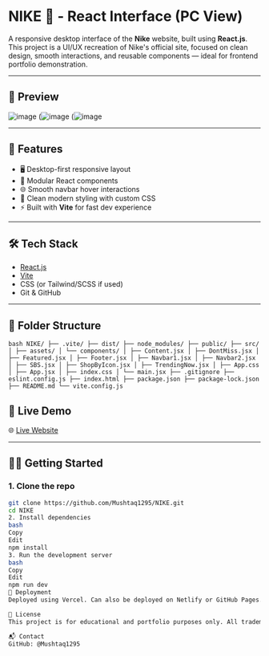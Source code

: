 

# NIKE 👟 - React Interface (PC View)

A responsive desktop interface of the **Nike** website, built using **React.js**. This project is a UI/UX recreation of Nike's official site, focused on clean design, smooth interactions, and reusable components — ideal for frontend portfolio demonstration.

---

## 📸 Preview



![image](https://github.com/user-attachments/assets/9aa8433d-28a5-4a9d-bec5-cd8fffb404f9)
(![image](https://github.com/user-attachments/assets/d1f99cc0-27cd-4a7d-a92a-29b9c62f2675)
(![image](https://github.com/user-attachments/assets/fb839cdf-4134-48fb-920c-22a2cd1799d2)


---

## 🚀 Features

- 🖥️ Desktop-first responsive layout
- 🧩 Modular React components
- 🌐 Smooth navbar hover interactions
- 🎨 Clean modern styling with custom CSS
- ⚡ Built with **Vite** for fast dev experience

---

## 🛠️ Tech Stack

- [React.js](https://reactjs.org/)
- [Vite](https://vitejs.dev/)
- CSS (or Tailwind/SCSS if used)
- Git & GitHub

---

## 📂 Folder Structure
```bash NIKE/ ├── .vite/ ├── dist/ ├── node_modules/ ├── public/ ├── src/ │ ├── assets/ │ └── components/ │ ├── Content.jsx │ ├── DontMiss.jsx │ ├── Featured.jsx │ ├── Footer.jsx │ ├── Navbar1.jsx │ ├── Navbar2.jsx │ ├── SBS.jsx │ ├── ShopByIcon.jsx │ ├── TrendingNow.jsx │ ├── App.css │ ├── App.jsx │ ├── index.css │ └── main.jsx ├── .gitignore ├── eslint.config.js ├── index.html ├── package.json ├── package-lock.json ├── README.md └── vite.config.js ```


## 🔗 Live Demo

🌐 <a href="https://nike-livid-sigma.vercel.app/" target="_blank"> Live Website</a>

---

## 🧑‍💻 Getting Started

### 1. Clone the repo

```bash
git clone https://github.com/Mushtaq1295/NIKE.git
cd NIKE
2. Install dependencies
bash
Copy
Edit
npm install
3. Run the development server
bash
Copy
Edit
npm run dev
🚀 Deployment
Deployed using Vercel. Can also be deployed on Netlify or GitHub Pages.

📜 License
This project is for educational and portfolio purposes only. All trademarks and assets related to Nike are the property of Nike, Inc.

📬 Contact
GitHub: @Mushtaq1295
